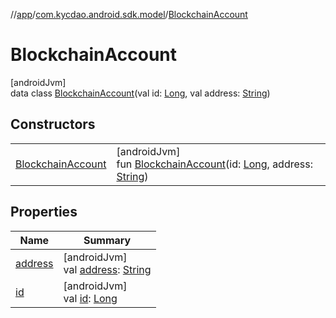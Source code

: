 //[app](../../../index.md)/[com.kycdao.android.sdk.model](../index.md)/[BlockchainAccount](index.md)

# BlockchainAccount

[androidJvm]\
data class [BlockchainAccount](index.md)(val id: [Long](https://kotlinlang.org/api/latest/jvm/stdlib/kotlin/-long/index.html), val address: [String](https://kotlinlang.org/api/latest/jvm/stdlib/kotlin/-string/index.html))

## Constructors

| | |
|---|---|
| [BlockchainAccount](-blockchain-account.md) | [androidJvm]<br>fun [BlockchainAccount](-blockchain-account.md)(id: [Long](https://kotlinlang.org/api/latest/jvm/stdlib/kotlin/-long/index.html), address: [String](https://kotlinlang.org/api/latest/jvm/stdlib/kotlin/-string/index.html)) |

## Properties

| Name | Summary |
|---|---|
| [address](address.md) | [androidJvm]<br>val [address](address.md): [String](https://kotlinlang.org/api/latest/jvm/stdlib/kotlin/-string/index.html) |
| [id](id.md) | [androidJvm]<br>val [id](id.md): [Long](https://kotlinlang.org/api/latest/jvm/stdlib/kotlin/-long/index.html) |
